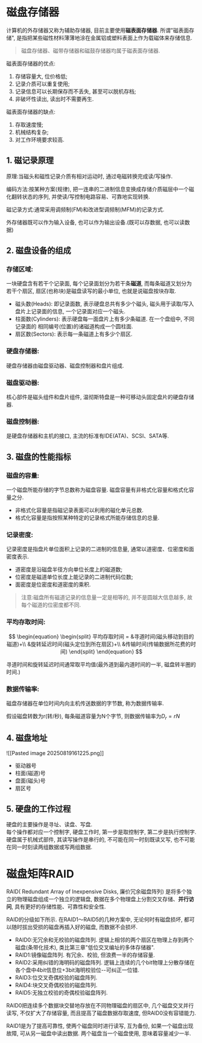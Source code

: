 # 磁盘存储器

计算机的外存储器又称为辅助存储器, 目前主要使用**磁表面存储器**.
所谓"磁表面存储", 是指把某些磁性材料薄薄地涂在金属铝或塑料表面上作为载磁体来存储信息.

> 磁盘存储器、磁带存储器和磁鼓存储器均属于磁表面存储器.

磁表面存储器的优点:

1. 存储容量大, 位价格低;
2. 记录介质可以重复使用;
3. 记录信息可以长期保存而不丢失, 甚至可以脱机存档;
4. 非破坏性读出, 读出时不需要再生.

磁表面存储器的缺点:

1. 存取速度慢;
2. 机械结构复杂;
3. 对工作环境要求较高.

## 1. 磁记录原理

原理:当磁头和磁性记录介质有相对运动时, 通过电磁转换完成读/写操作.

编码方法:按某种方案(规律), 把一连串的二进制信息变换成存储介质磁层中一个磁化翻转状态的序列, 并使读/写控制电路容易、可靠地实现转换.

磁记录方式:通常采用调频制(FM)和改进型调频制(MFM)的记录方式.

外存储器既可以作为输入设备, 也可以作为输出设备.(既可以存数据, 也可以读数据)

## 2. 磁盘设备的组成

### 存储区域:

一块硬盘含有若干个记录面, 每个记录面划分为若干条**磁道**,
而每条磁道又划分为若干个扇区, 扇区(也称块)是磁盘读写的最小单位, 也就是说磁盘按块存取.

- 磁头数(Heads): 即记录面数, 表示硬盘总共有多少个磁头, 磁头用于读取/写入盘片上记录面的信息, 一个记录面对应一个磁头.
- 柱面数(Cylinders): 表示硬盘每一面盘片上有多少条磁道. 在一个盘组中, 不同记录面的 相同编号(位置)的诸磁道构成一个圆柱面.
- 扇区数(Sectors): 表示每一条磁道上有多少个扇区.

### 硬盘存储器:

硬盘存储器由磁盘驱动器、磁盘控制器和盘片组成.

### 磁盘驱动器:

核心部件是磁头组件和盘片组件, 温彻斯特盘是一种可移动头固定盘片的硬盘存储器.

### 磁盘控制器:

是硬盘存储器和主机的接口, 主流的标准有IDE(ATA)、SCSI、SATA等.

## 3. 磁盘的性能指标

### 磁盘的容量:

一个磁盘所能存储的字节总数称为磁盘容量. 磁盘容量有非格式化容量和格式化容量之分.

- 非格式化容量是指磁记录表面可以利用的磁化单元总数.
- 格式化容量是指按照某种特定的记录格式所能存储信息的总量.

### 记录密度:

记录密度是指盘片单位面积上记录的二进制的信息量, 通常以道密度、位密度和面密度表示.

- 道密度是沿磁盘半径方向单位长度上的磁道数;
- 位密度是磁道单位长度上能记录的二进制代码位数;
- 面密度是位密度和道密度的乘积.

> 注意:磁盘所有磁道记录的信息量一定是相等的, 并不是圆越大信息越多, 故每个磁道的位密度都不同.

### 平均存取时间:

$$
\begin{equation}
	\begin{split}
		平均存取时间 =
		&寻道时间(磁头移动到目的磁道)+\\
		&旋转延迟时间(磁头定位到所在扇区)+\\
		&传输时间(传输数据所花费的时间)
	\end{split}
\end{equation}
$$

寻道时间和旋转延迟时间通常取平均值(最外道到最内道时间的一半, 磁盘转半圈的时间.)

### 数据传输率:

磁盘存储器在单位时间内向主机传送数据的字节数, 称为数据传输率.

假设磁盘转数为r(转/秒), 每条磁道容量为N个字节, 则数据传输率为$D_r=rN$

## 4. 磁盘地址

![[Pasted image 20250819161225.png]]

- 驱动器号
- 柱面(磁道)号
- 盘面(磁头)号
- 扇区号

## 5. 硬盘的工作过程

硬盘的主要操作是寻址、读盘、写盘. <BR>
每个操作都对应一个控制字, 硬盘工作时, 第一步是取控制字, 第二步是执行控制字. <BR>
硬盘属于机械式部件, 其读写操作是串行的, 不可能在同一时刻既读又写, 也不可能在同一时刻读两组数据或写两组数据.

# 磁盘矩阵RAID

RAID( Redundant Array of Inexpensive Disks, 廉价冗余磁盘阵列)
是将多个独立的物理磁盘组成一个独立的逻辑盘, 数据在多个物理盘上分割交叉存储、**并行访问**,
具有更好的存储性能、可靠性和安全性.

RAID的分级如下所示. 在RAID1～RAID5的几种方案中, 无论何时有磁盘损坏, 都可以随时拔出受损的磁盘再插入好的磁盘, 而数据不会损坏.

- RAID0:无冗余和无校验的磁盘阵列. 逻辑上相邻的两个扇区在物理上存到两个磁盘(条带化技术), 类比第三章"低位交叉编址的多体存储器".
- RAID1:镜像磁盘阵列. 有冗余、校验, 但浪费一半的存储容量.
- RAID2:采用纠错的海明码的磁盘阵列. 逻辑上连续的几个bit物理上分散存储在各个盘中4bit信息位+3bit海明校验位--可纠正一位错.
- RAID3:位交叉奇偶校验的磁盘阵列.
- RAID4:块交叉奇偶校验的磁盘阵列.
- RAID5:无独立校验的奇偶校验磁盘阵列.

RAID0把连续多个数据块交替地存放在不同物理磁盘的扇区中, 几个磁盘交叉并行读写, 不仅扩大了存储容量, 而且提高了磁盘数据存取速度, 但RAID0没有容错能力.

RAID1是为了提高可靠性, 使两个磁盘同时进行读写, 互为备份, 如果一个磁盘出现故障, 可从另一磁盘中读出数据. 两个磁盘当一个磁盘使用, 意味着容量减少一半.

